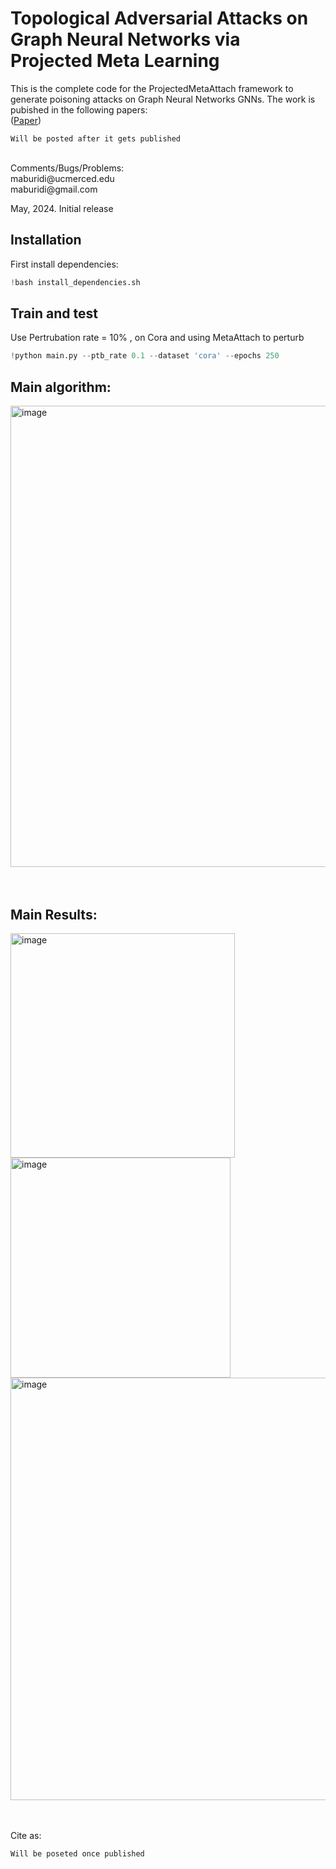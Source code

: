 # Topological Adversarial Attacks on Graph Neural Networks via Projected Meta Learning


This is the complete code for the ProjectedMetaAttach framework to generate poisoning attacks on Graph Neural Networks GNNs. The work is pubished in the following papers: <br />
([Paper]())


```
Will be posted after it gets published 

```

 <br />
Comments/Bugs/Problems:  <br />
maburidi@ucmerced.edu  <br /> 
maburidi@gmail.com  <br />

May, 2024. Initial release <br />


## Installation
First install dependencies: 

```python
!bash install_dependencies.sh
```



## Train and test 
Use Pertrubation rate = 10% , on Cora and using MetaAttach to perturb 
```python
!python main.py --ptb_rate 0.1 --dataset 'cora' --epochs 250  
```

## Main algorithm:

<img width="738" alt="image" src="https://github.com/Maburidi/ProjectedMettaAttack/assets/48891624/0c5baf66-b8da-4ee6-8ac7-497e950b57d1">

<br /> 
  <br /> 
   <br /> 


## Main Results: 

<img width="359" alt="image" src="https://github.com/Maburidi/ProjectedMettaAttack/assets/48891624/b11b2f12-d4ef-4022-b2f5-079da8f78d8c">


<img width="352" alt="image" src="https://github.com/Maburidi/ProjectedMettaAttack/assets/48891624/b2a889e1-dcff-4d5c-94ea-918da38fc882">


<img width="676" alt="image" src="https://github.com/Maburidi/ProjectedMettaAttack/assets/48891624/c9154aa9-1425-4f45-8fa6-57f50726cafc">


 <br /> 
  <br /> 
   <br /> 




Cite as:
```
Will be poseted once published 

```








